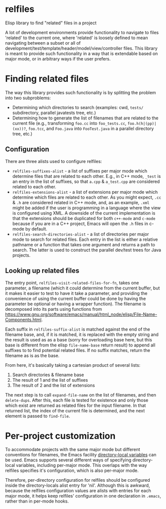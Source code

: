# relfiles
Elisp library to find "related" files in a project

A lot of development environments provide functionality to navigate to files 'related' to the current one, where 'related' is loosely defined to mean navigating between a subset or all of development/test/template/header/model/view/controller files.  This library is meant to provide such functionality in a way that is extendable based on major mode, or in arbitrary ways if the user prefers.

# Finding related files

The way this library provides such functionality is by splitting the problem into two subproblems:

* Determining which directories to search (examples: cwd, `tests/` subdirectory, parallel javatests tree, etc.)
* Determining how to generate the list of filenames that are related to the current file (e.g., transforming `foo.cc` into `foo_tests.cc`, `foo.h(h|(pp)|(xx))?`, `foo.tcc`, and `Foo.java` into `FooTest.java` in a parallel directory tree, etc.)

## Configuration

There are three alists used to configure relfiles:

* `relfiles-suffixes-alist` - a list of suffixes per major mode which determine files that are related to each other. E.g., in C++ mode, `_test` is an entry in the list of suffixes, so that `a.cpp` & `a_test.cpp` are considered related to each other.
* `relfiles-extensions-alist` - a list of extensions per major mode which determine which files are related to each other.  As you might expect, `.cc` & `.h` are considered related in C++ mode, and, as an example, `.xml` might be added if the user is programming in a language where the view is configured using XML.  A downside of the current implementation is that the extensions should be duplicated for both `c++-mode` and `c-mode` because if you are in a C++ project, Emacs will open the `.h` files in c-mode by default.
* `relfiles-search-directories-alist` - a list of directories per major mode to search for related files.  Each entry in the list is either a relative pathname or a function that takes one argument and returns a path to search.  The latter is used to construct the parallel dev/test trees for Java projects.

## Looking up related files

The entry point, `relfiles-visit-related-files-for-fn`, takes one parameter, a filename (which it could determine from the current buffer, but it makes it easier to test to have it take a parameter, and providing the convenience of using the current buffer could be done by having the parameter be optional or having a wrapper function).  The filename is decomposed into its parts using functions from https://www.gnu.org/software/emacs/manual/html_node/elisp/File-Name-Components.html.

Each suffix in `relfiles-suffix-alist` is matched against the end of the filename base, and, if it is matched, it is replaced with the empty string and the result is used as as a base (sorry for overloading base here, but this base is different from the elisp `file-name-base` return result) to append all suffixes to to find potential related files.  If no suffix matches, return the filename as is as the base.

From here, it's basically taking a cartesian product of several lists:

1. Search directories & filename base
2. The result of 1 and the list of suffixes
3. The result of 2 and the list of extensions

The next step is to call `expand-file-name` on the list of filenames,
and then `delete-dups`.  After this, each file is tested for existence
and only those which exist are returned as related files for the input
filename.  In that returned list, the index of the current file is
determined, and the next element is passed to `find-file`.

# Per-project customization

To accommodate projects with the same major mode but different
conventions for filenames, the Emacs facility [directory-local
variables](https://www.gnu.org/software/emacs/manual/html_node/emacs/Directory-Variables.html)
can be used.  Emacs supports several different ways of specifying
directory-local variables, including per-major mode.  This overlaps
with the way relfiles specifies it's configuration, which is also
per-major mode.

Therefore, per-directory configuration for relfiles should be
configured inside the directory-locals alist entry for 'nil'.
Although this is awkward, because the relfiles configuration values are
alists with entries for each major mode, it helps keep relfiles'
configuration in one declaration in `.emacs`, rather than in per-mode
hooks.